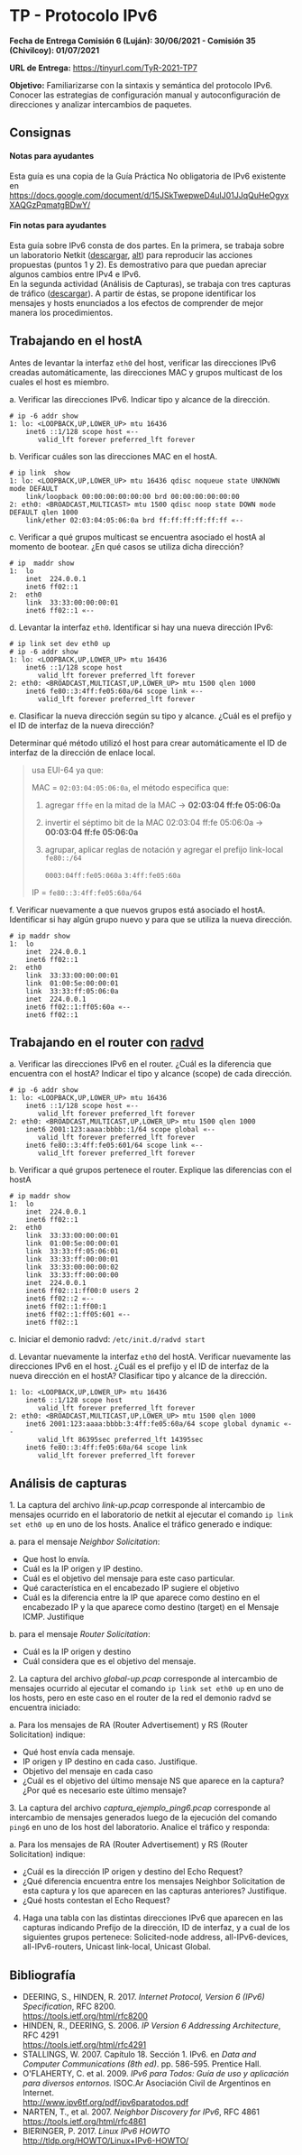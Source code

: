 TP - Protocolo IPv6
===================

**Fecha de Entrega Comisión 6 (Luján): 30/06/2021 - Comisión 35 (Chivilcoy): 01/07/2021**

**URL de Entrega:** <https://tinyurl.com/TyR-2021-TP7>

**Objetivo:** Familiarizarse con la sintaxis y semántica del protocolo IPv6. Conocer las estrategias de configuración manual y autoconfiguración de direcciones y analizar intercambios de paquetes.

## Consignas

#### Notas para ayudantes

Esta guía es una copia de la Guía Práctica No obligatoria de IPv6 existente en
<https://docs.google.com/document/d/15JSkTwepweD4ulJ01JJqQuHeOgyxXAQGzPqmatgBDwY/>

#### Fin notas para ayudantes

Esta guía sobre IPv6 consta de dos partes. En la primera, se trabaja sobre un laboratorio Netkit ([descargar](https://drive.google.com/file/d/1PLRZ42hYg3AupBtdaP4CogKyuAgniTTz/view?usp=sharing), [alt](https://www.computer-networking.info/2nd/html/_downloads/netkit-lab_slaac.zip)) para reproducir las acciones propuestas (puntos 1 y 2). Es demostrativo para que puedan apreciar algunos cambios entre IPv4 e IPv6.  
En la segunda actividad (Análisis de Capturas), se trabaja con tres capturas de tráfico ([descargar](https://drive.google.com/file/d/1eKazrLCdbpis1dq-_3oTCb6bGwkrGjDy/view?usp=sharing)). A partir de éstas, se propone identificar los mensajes y hosts enunciados a los efectos de comprender de mejor manera los procedimientos.

## Trabajando en el hostA

Antes de levantar la interfaz `eth0` del host, verificar las direcciones IPv6 creadas automáticamente, las direcciones MAC y grupos multicast de los cuales el host es miembro.

a. Verificar las direcciones IPv6. Indicar tipo y alcance de la dirección.

```
# ip -6 addr show
1: lo: <LOOPBACK,UP,LOWER_UP> mtu 16436
    inet6 ::1/128 scope host «--
       valid_lft forever preferred_lft forever
```

b. Verificar cuáles son las direcciones MAC en el hostA.

```
# ip link  show
1: lo: <LOOPBACK,UP,LOWER_UP> mtu 16436 qdisc noqueue state UNKNOWN mode DEFAULT
    link/loopback 00:00:00:00:00:00 brd 00:00:00:00:00:00
2: eth0: <BROADCAST,MULTICAST> mtu 1500 qdisc noop state DOWN mode DEFAULT qlen 1000
    link/ether 02:03:04:05:06:0a brd ff:ff:ff:ff:ff:ff «--
```

c. Verificar a qué grupos multicast se encuentra asociado el hostA al momento de bootear. ¿En qué casos se utiliza dicha dirección?

```
# ip  maddr show
1:	lo
	inet  224.0.0.1
	inet6 ff02::1
2:	eth0
	link  33:33:00:00:00:01
	inet6 ff02::1 «--
```

d. Levantar la interfaz `eth0`. Identificar si hay una nueva dirección IPv6:

```
# ip link set dev eth0 up
# ip -6 addr show
1: lo: <LOOPBACK,UP,LOWER_UP> mtu 16436
    inet6 ::1/128 scope host
       valid_lft forever preferred_lft forever
2: eth0: <BROADCAST,MULTICAST,UP,LOWER_UP> mtu 1500 qlen 1000
    inet6 fe80::3:4ff:fe05:60a/64 scope link «--
       valid_lft forever preferred_lft forever
```

e. Clasificar la nueva dirección según su tipo y alcance. ¿Cuál es el prefijo y el ID de interfaz de la nueva dirección?

Determinar qué método utilizó el host para crear automáticamente el ID de interfaz de la dirección de enlace local.

> usa EUI-64 ya que:
>
> MAC = `02:03:04:05:06:0a`, el método especifica que:
>
> 1. agregar `fffe` en la mitad de la MAC →  **02:03:04 ff:fe 05:06:0a**
> 2. invertir el séptimo bit de la MAC 02:03:04 ff:fe 05:06:0a → **00:03:04 ff:fe 05:06:0a**
> 3. agrupar, aplicar reglas de notación y agregar el prefijo link-local `fe80::/64`
>
>     `0003:04ff:fe05:060a`
>     `3:4ff:fe05:60a`
>
> IP = `fe80::3:4ff:fe05:60a/64`


f. Verificar nuevamente a que nuevos grupos está asociado el hostA. Identificar si hay algún grupo nuevo y para que se utiliza la nueva dirección.

```
# ip maddr show
1:	lo
	inet  224.0.0.1
	inet6 ff02::1
2:	eth0
	link  33:33:00:00:00:01
	link  01:00:5e:00:00:01
	link  33:33:ff:05:06:0a
	inet  224.0.0.1
	inet6 ff02::1:ff05:60a «--
	inet6 ff02::1
```

## Trabajando en el router con [radvd](https://linux.die.net/man/5/radvd.conf)

a. Verificar las direcciones IPv6 en el router. ¿Cuál es la diferencia que encuentra con el hostA? Indicar el tipo y alcance (scope) de cada dirección.

```
# ip -6 addr show
1: lo: <LOOPBACK,UP,LOWER_UP> mtu 16436
    inet6 ::1/128 scope host «--
       valid_lft forever preferred_lft forever
2: eth0: <BROADCAST,MULTICAST,UP,LOWER_UP> mtu 1500 qlen 1000
    inet6 2001:123:aaaa:bbbb::1/64 scope global «--
       valid_lft forever preferred_lft forever
    inet6 fe80::3:4ff:fe05:601/64 scope link «--
       valid_lft forever preferred_lft forever
```

b. Verificar a qué grupos pertenece el router. Explique las diferencias con el  hostA

```
# ip maddr show
1:	lo
	inet  224.0.0.1
	inet6 ff02::1
2:	eth0
	link  33:33:00:00:00:01
	link  01:00:5e:00:00:01
	link  33:33:ff:05:06:01
	link  33:33:ff:00:00:01
	link  33:33:00:00:00:02
	link  33:33:ff:00:00:00
	inet  224.0.0.1
	inet6 ff02::1:ff00:0 users 2
	inet6 ff02::2 «--
	inet6 ff02::1:ff00:1
	inet6 ff02::1:ff05:601 «--
	inet6 ff02::1
```

c. Iniciar el demonio radvd: `/etc/init.d/radvd start`

d. Levantar nuevamente la interfaz `eth0` del hostA. Verificar nuevamente las direcciones IPv6 en el host. ¿Cuál es el prefijo y el ID de interfaz de la nueva dirección en el hostA? Clasificar tipo y alcance de la dirección.

```
1: lo: <LOOPBACK,UP,LOWER_UP> mtu 16436
    inet6 ::1/128 scope host
       valid_lft forever preferred_lft forever
2: eth0: <BROADCAST,MULTICAST,UP,LOWER_UP> mtu 1500 qlen 1000
    inet6 2001:123:aaaa:bbbb:3:4ff:fe05:60a/64 scope global dynamic «--
       valid_lft 86395sec preferred_lft 14395sec
    inet6 fe80::3:4ff:fe05:60a/64 scope link
       valid_lft forever preferred_lft forever
```

## Análisis de capturas

1\. La captura del archivo _link-up.pcap_ corresponde al intercambio de mensajes ocurrido en el laboratorio de netkit al ejecutar el comando `ip link set eth0 up` en uno de los hosts. Analice el tráfico generado e indique:

a. para el mensaje _Neighbor Solicitation_:

  - Que host lo envía.
  - Cuál es la IP origen y IP destino.
  - Cuál es el objetivo del mensaje para este caso particular.
  - Qué característica en el encabezado IP sugiere el objetivo
  - Cuál es la diferencia entre la IP que aparece como destino en el encabezado IP y la que aparece como destino (target) en el Mensaje ICMP. Justifique

b. para el mensaje _Router Solicitation_:

  - Cuál es la IP origen y destino
  - Cuál considera que es el objetivo del mensaje.

2\. La captura del archivo _global-up.pcap_ corresponde al intercambio de mensajes ocurrido al ejecutar el comando `ip link set eth0 up` en uno de los hosts, pero en este caso en el router de la red el demonio radvd se encuentra iniciado:

a. Para los mensajes de RA (Router Advertisement) y RS (Router Solicitation) indique:

  - Qué host envía cada mensaje.
  - IP origen y IP destino en cada caso. Justifique.
  - Objetivo del mensaje en cada caso
  - ¿Cuál es el objetivo del último mensaje NS que aparece en la captura? ¿Por qué es necesario este último mensaje?

3\. La captura del archivo _captura_ejemplo_ping6.pcap_ corresponde al intercambio de mensajes generados luego de la ejecución del comando `ping6` en uno de los host del laboratorio. Analice el tráfico y responda:

a\. Para los mensajes de RA (Router Advertisement) y RS (Router Solicitation) indique:

  - ¿Cuál es la dirección IP origen y destino del Echo Request?
  - ¿Qué diferencia encuentra entre los mensajes Neighbor Solicitation de esta captura y los que aparecen en las capturas anteriores? Justifique.
  - ¿Qué hosts contestan el Echo Request?

4) Haga una tabla con las distintas direcciones IPv6 que aparecen en las capturas indicando Prefijo de la dirección, ID de interfaz, y a cual de los siguientes grupos pertenece: Solicited-node address, all-IPv6-devices, all-IPv6-routers, Unicast link-local, Unicast Global.


## Bibliografía

- DEERING, S., HINDEN, R. 2017. _Internet Protocol, Version 6 (IPv6) Specification_, RFC 8200.  
  <https://tools.ietf.org/html/rfc8200>
- HINDEN, R., DEERING, S. 2006. _IP Version 6 Addressing Architecture_, RFC 4291  
<https://tools.ietf.org/html/rfc4291>
- STALLINGS, W. 2007. Capítulo 18. Sección 1. IPv6. en _Data and Computer Communications (8th ed)_. pp. 586-595. Prentice Hall.
- O'FLAHERTY, C. et al. 2009. _IPv6 para Todos: Guía de uso y aplicación para diversos entornos._ ISOC.Ar Asociación Civil de Argentinos en Internet.  
  <http://www.ipv6tf.org/pdf/ipv6paratodos.pdf>
- NARTEN, T., et al. 2007. _Neighbor Discovery for IPv6_, RFC 4861  
<https://tools.ietf.org/html/rfc4861>
- BIERINGER, P. 2017. _Linux IPv6 HOWTO_  
  <http://tldp.org/HOWTO/Linux+IPv6-HOWTO/>

